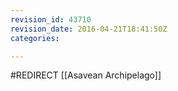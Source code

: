```yaml
---
revision_id: 43710
revision_date: 2016-04-21T18:41:50Z
categories:

---
```


#REDIRECT [[Asavean Archipelago]]